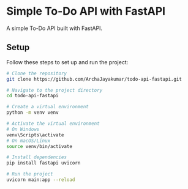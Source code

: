 # Simple To-Do API with FastAPI

A simple To-Do API built with FastAPI.

## Setup

Follow these steps to set up and run the project:

```sh
# Clone the repository
git clone https://github.com/ArchaJayakumar/todo-api-fastapi.git

# Navigate to the project directory
cd todo-api-fastapi

# Create a virtual environment
python -m venv venv

# Activate the virtual environment
# On Windows
venv\Scripts\activate
# On macOS/Linux
source venv/bin/activate

# Install dependencies
pip install fastapi uvicorn

# Run the project
uvicorn main:app --reload
